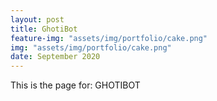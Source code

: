 ```yaml
---
layout: post
title: GhotiBot
feature-img: "assets/img/portfolio/cake.png"
img: "assets/img/portfolio/cake.png"
date: September 2020
---
```


This is the page for: GHOTIBOT
